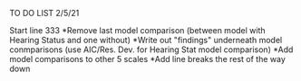 TO DO LIST 2/5/21

Start line 333
*Remove last model comparison (between model with Hearing Status and one without)
*Write out "findings" underneath model conmparisons (use AIC/Res. Dev. for Hearing Stat model comparison)
*Add model comparisons to other 5 scales
*Add line breaks the rest of the way down